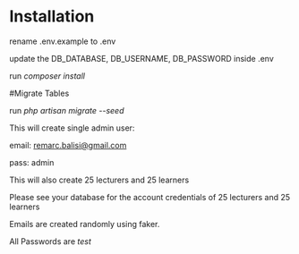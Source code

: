 # Installation

rename .env.example to .env

update the DB_DATABASE, DB_USERNAME, DB_PASSWORD inside .env

run *composer install*

#Migrate Tables

run *php artisan migrate --seed*

This will create single admin user:

email: remarc.balisi@gmail.com

pass: admin


This will also create 25 lecturers and 25 learners

Please see your database for the account credentials of 25 lecturers and 25 learners

Emails are created randomly using faker.

All Passwords are *test*
